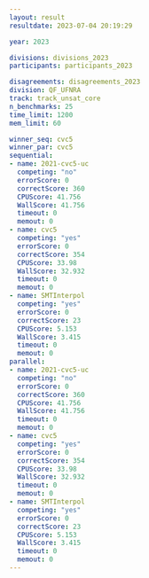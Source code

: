 ```yaml
---
layout: result
resultdate: 2023-07-04 20:19:29

year: 2023

divisions: divisions_2023
participants: participants_2023

disagreements: disagreements_2023
division: QF_UFNRA
track: track_unsat_core
n_benchmarks: 25
time_limit: 1200
mem_limit: 60

winner_seq: cvc5
winner_par: cvc5
sequential:
- name: 2021-cvc5-uc
  competing: "no"
  errorScore: 0
  correctScore: 360
  CPUScore: 41.756
  WallScore: 41.756
  timeout: 0
  memout: 0
- name: cvc5
  competing: "yes"
  errorScore: 0
  correctScore: 354
  CPUScore: 33.98
  WallScore: 32.932
  timeout: 0
  memout: 0
- name: SMTInterpol
  competing: "yes"
  errorScore: 0
  correctScore: 23
  CPUScore: 5.153
  WallScore: 3.415
  timeout: 0
  memout: 0
parallel:
- name: 2021-cvc5-uc
  competing: "no"
  errorScore: 0
  correctScore: 360
  CPUScore: 41.756
  WallScore: 41.756
  timeout: 0
  memout: 0
- name: cvc5
  competing: "yes"
  errorScore: 0
  correctScore: 354
  CPUScore: 33.98
  WallScore: 32.932
  timeout: 0
  memout: 0
- name: SMTInterpol
  competing: "yes"
  errorScore: 0
  correctScore: 23
  CPUScore: 5.153
  WallScore: 3.415
  timeout: 0
  memout: 0
---
```

